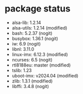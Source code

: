 # package status

- alsa-lib: 1.2.14
- alsa-utils: 1.2.14 (modified)
- bash: 5.2.37 (nogit)
- busybox: 1.36.1 (nogit)
- iw: 6.9 (nogit)
- libnl: 3.11.0
- linux-imx: 6.12.3 (modified)
- ncurses: 6.5 (nogit)
- rtl8188eu: master (modified)
- tslib: 1.23
- uboot-imx: v2024.04 (modified)
- zlib: 1.3.1 (modified)
- libffi: 3.4.8 (nogit)
